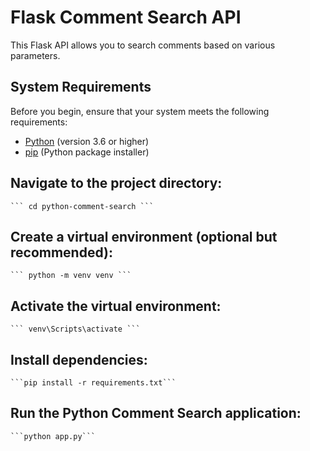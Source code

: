 # Flask Comment Search API

This Flask API allows you to search comments based on various parameters.

## System Requirements

Before you begin, ensure that your system meets the following requirements:

- [Python](https://www.python.org/downloads/) (version 3.6 or higher)
- [pip](https://pip.pypa.io/en/stable/installation/) (Python package installer)

## Navigate to the project directory:
    ``` cd python-comment-search ```

## Create a virtual environment (optional but recommended):
    ``` python -m venv venv ```


## Activate the virtual environment:
    ``` venv\Scripts\activate ```


## Install dependencies:
    ```pip install -r requirements.txt```

## Run the Python Comment Search application:
    ```python app.py```
